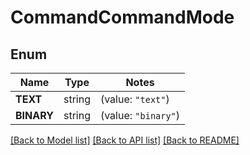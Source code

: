 # CommandCommandMode

## Enum

Name | Type | Notes
------------ | ------------- | -------------
**TEXT** | string | (value: `"text"`)
**BINARY** | string | (value: `"binary"`)


[[Back to Model list]](../README.md#documentation-for-models) [[Back to API list]](../README.md#documentation-for-api-endpoints) [[Back to README]](../README.md)



